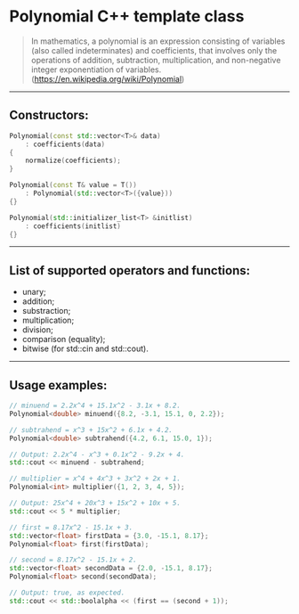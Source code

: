 # Polynomial C++ template class

> In mathematics, a polynomial is an expression consisting of variables (also called indeterminates) and coefficients, that involves only the operations of addition, subtraction, multiplication, and non-negative integer exponentiation of variables.  
> (https://en.wikipedia.org/wiki/Polynomial)

---

## Constructors:

```c++
Polynomial(const std::vector<T>& data)
    : coefficients(data)
{
    normalize(coefficients);
}

Polynomial(const T& value = T())
    : Polynomial(std::vector<T>({value}))
{}

Polynomial(std::initializer_list<T> &initlist)
    : coefficients(initlist)
{}
```

---

## List of supported operators and functions:

- unary;
- addition;
- substraction;
- multiplication;
- division;
- comparison (equality);
- bitwise (for std::cin and std::cout).

---

## Usage examples:

``` c++
// minuend = 2.2x^4 + 15.1x^2 - 3.1x + 8.2.
Polynomial<double> minuend({8.2, -3.1, 15.1, 0, 2.2}); 

// subtrahend = x^3 + 15x^2 + 6.1x + 4.2.
Polynomial<double> subtrahend({4.2, 6.1, 15.0, 1});

// Output: 2.2x^4 - x^3 + 0.1x^2 - 9.2x + 4.
std::cout << minuend - subtrahend; 
```

``` c++
// multiplier = x^4 + 4x^3 + 3x^2 + 2x + 1.
Polynomial<int> multiplier({1, 2, 3, 4, 5});

// Output: 25x^4 + 20x^3 + 15x^2 + 10x + 5.
std::cout << 5 * multiplier;
```

``` c++
// first = 8.17x^2 - 15.1x + 3.
std::vector<float> firstData = {3.0, -15.1, 8.17};
Polynomial<float> first(firstData);

// second = 8.17x^2 - 15.1x + 2.
std::vector<float> secondData = {2.0, -15.1, 8.17};
Polynomial<float> second(secondData);

// Output: true, as expected.
std::cout << std::boolalpha << (first == (second + 1));
```